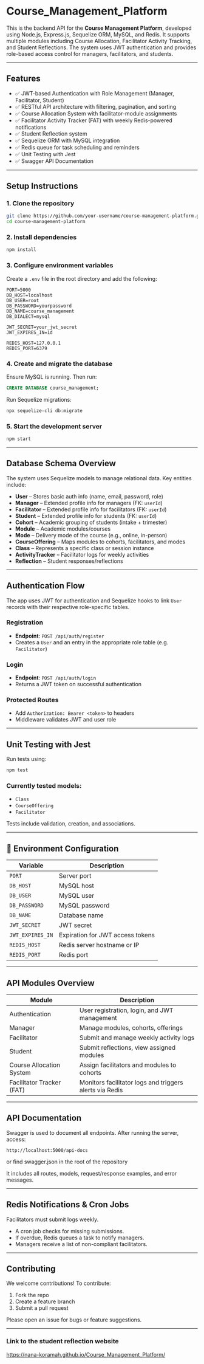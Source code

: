 # Course_Management_Platform

This is the backend API for the **Course Management Platform**, developed using Node.js, Express.js, Sequelize ORM, MySQL, and Redis. It supports multiple modules including Course Allocation, Facilitator Activity Tracking, and Student Reflections. The system uses JWT authentication and provides role-based access control for managers, facilitators, and students.

---

##  Features

- ✅ JWT-based Authentication with Role Management (Manager, Facilitator, Student)
- ✅ RESTful API architecture with filtering, pagination, and sorting
- ✅ Course Allocation System with facilitator-module assignments
- ✅ Facilitator Activity Tracker (FAT) with weekly Redis-powered notifications
- ✅ Student Reflection system
- ✅ Sequelize ORM with MySQL integration
- ✅ Redis queue for task scheduling and reminders
- ✅ Unit Testing with Jest
- ✅ Swagger API Documentation

---

## Setup Instructions

### 1. Clone the repository

```bash
git clone https://github.com/your-username/course-management-platform.git
cd course-management-platform
```

### 2. Install dependencies

```bash
npm install
```

### 3. Configure environment variables

Create a `.env` file in the root directory and add the following:

```env
PORT=5000
DB_HOST=localhost
DB_USER=root
DB_PASSWORD=yourpassword
DB_NAME=course_management
DB_DIALECT=mysql

JWT_SECRET=your_jwt_secret
JWT_EXPIRES_IN=1d

REDIS_HOST=127.0.0.1
REDIS_PORT=6379
```

### 4. Create and migrate the database

Ensure MySQL is running. Then run:

```sql
CREATE DATABASE course_management;
```

Run Sequelize migrations:

```bash
npx sequelize-cli db:migrate
```

### 5. Start the development server

```bash
npm start
```

---

## Database Schema Overview

The system uses Sequelize models to manage relational data. Key entities include:

- **User** – Stores basic auth info (name, email, password, role)
- **Manager** – Extended profile info for managers (FK: `userId`)
- **Facilitator** – Extended profile info for facilitators (FK: `userId`)
- **Student** – Extended profile info for students (FK: `userId`)
- **Cohort** – Academic grouping of students (intake + trimester)
- **Module** – Academic modules/courses
- **Mode** – Delivery mode of the course (e.g., online, in-person)
- **CourseOffering** – Maps modules to cohorts, facilitators, and modes
- **Class** – Represents a specific class or session instance
- **ActivityTracker** – Facilitator logs for weekly activities
- **Reflection** – Student responses/reflections

---

##  Authentication Flow

The app uses JWT for authentication and Sequelize hooks to link `User` records with their respective role-specific tables.

### Registration

- **Endpoint**: `POST /api/auth/register`
- Creates a `User` and an entry in the appropriate role table (e.g. `Facilitator`)

### Login

- **Endpoint**: `POST /api/auth/login`
- Returns a JWT token on successful authentication

### Protected Routes

- Add `Authorization: Bearer <token>` to headers
- Middleware validates JWT and user role

---

##  Unit Testing with Jest

Run tests using:

```bash
npm test
```

### Currently tested models:

-  `Class`
-  `CourseOffering`
-  `Facilitator`

Tests include validation, creation, and associations.

---

## 🔧 Environment Configuration

| Variable         | Description                            |
|------------------|----------------------------------------|
| `PORT`           | Server port                            |
| `DB_HOST`        | MySQL host                             |
| `DB_USER`        | MySQL user                             |
| `DB_PASSWORD`    | MySQL password                         |
| `DB_NAME`        | Database name                          |
| `JWT_SECRET`     | JWT secret                             |
| `JWT_EXPIRES_IN` | Expiration for JWT access tokens       |
| `REDIS_HOST`     | Redis server hostname or IP            |
| `REDIS_PORT`     | Redis port                             |

---

##  API Modules Overview

| Module                    | Description                                              |
|---------------------------|----------------------------------------------------------|
| Authentication            | User registration, login, and JWT management             |
| Manager                   | Manage modules, cohorts, offerings                       |
| Facilitator               | Submit and manage weekly activity logs                   |
| Student                   | Submit reflections, view assigned modules                |
| Course Allocation System  | Assign facilitators and modules to cohorts               |
| Facilitator Tracker (FAT) | Monitors facilitator logs and triggers alerts via Redis  |

---

##  API Documentation

Swagger is used to document all endpoints. After running the server, access:

```
http://localhost:5000/api-docs
```
or find swagger.json in the root of the repository

It includes all routes, models, request/response examples, and error messages.

---

##  Redis Notifications & Cron Jobs

Facilitators must submit logs weekly.

- A cron job checks for missing submissions.
- If overdue, Redis queues a task to notify managers.
- Managers receive a list of non-compliant facilitators.

---

##  Contributing

We welcome contributions! To contribute:

1. Fork the repo
2. Create a feature branch
3. Submit a pull request

Please open an issue for bugs or feature suggestions.

---


### Link to the student reflection website
https://nana-koramah.github.io/Course_Management_Platform/ 